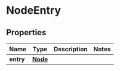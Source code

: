 # NodeEntry

## Properties
Name | Type | Description | Notes
------------ | ------------- | ------------- | -------------
**entry** | [**Node**](Node.md) |  | 
